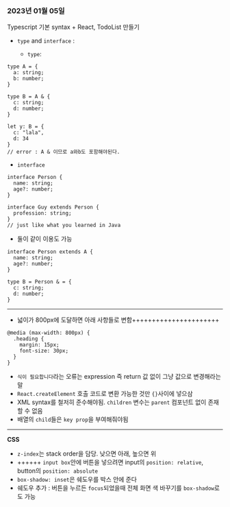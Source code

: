 ### 2023년 01월 05일

Typescript 기본 syntax + React, TodoList 만들기

- `type` and `interface` : 

  - `type`: 
```
type A = {
  a: string;
  b: number;
}

type B = A & {
  c: string;
  d: number;
}

let y: B = {
  c: "lala",
  d: 34
}
// error : A & 이므로 a와b도 포함해야된다.
```

  - `interface` 
```
interface Person {
  name: string;
  age?: number;
}

interface Guy extends Person {
  profession: string;
}
// just like what you learned in Java
```

  - 둘이 같이 이용도 가능
```
interface Person extends A {
  name: string;
  age?: number;
}

type B = Person & = {
  c: string;
  d: number;
}
```

---
- 넓이가 800px에 도달하면 아래 사항들로 변함++++++++++++++++++++++
```
@media (max-width: 800px) {
  .heading {
    margin: 15px;
    font-size: 30px;
  }
}
```


- `식이 필요합니다`라는 오류는 expression 즉 return 값 없이 그냥 값으로 변경해라는 말
- `React.createElement` 호출 코드로 변환 가능한 것만 `{}`사이에 넣으삼
- XML syntax를 철저히 준수해야됨. `children` 변수는 `parent` 컴포넌트 없이 존재할 수 없음
- 배열의 `child`들은 `key prop`을 부여해줘야됨

---
**CSS**
- `z-index`는 stack order을 담당. 낮으면 아래, 높으면 위
- ++++++ `input box`안에 버튼을 넣으려면 input의 `position: relative`, button의 `position: absolute`
- `box-shadow: inset`은 쉐도우를 박스 안에 준다
- 쉐도우 추가 : 버튼을 누르든 `focus`되었을때 전체 화면 색 바꾸기를 `box-shadow`로도 가능